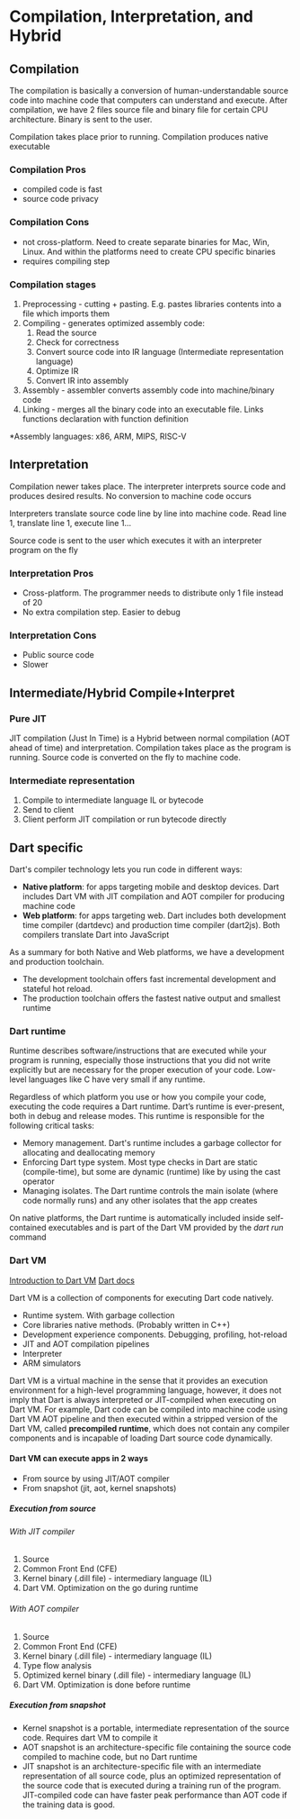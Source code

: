 # Compilation, Interpretation, and Hybrid

## Compilation

The compilation is basically a conversion of human-understandable source code into machine code that computers can understand and execute. After compilation, we have 2 files source file and binary file for certain CPU architecture. Binary is sent to the user.

Compilation takes place prior to running. Compilation produces native executable

### Compilation Pros

- compiled code is fast
- source code privacy

### Compilation Cons

- not cross-platform. Need to create separate binaries for Mac, Win, Linux. And within the platforms need to create CPU specific binaries
- requires compiling step

### Compilation stages

1. Preprocessing - cutting + pasting. E.g. pastes libraries contents into a file which imports them
2. Compiling - generates optimized assembly code:
    1. Read the source
    2. Check for correctness
    3. Convert source code into IR language (Intermediate representation language)
    4. Optimize IR
    5. Convert IR into assembly
3. Assembly - assembler converts assembly code into machine/binary code
4. Linking - merges all the binary code into an executable file. Links functions declaration with function definition

*Assembly languages: x86, ARM, MIPS, RISC-V

## Interpretation

Compilation newer takes place. The interpreter interprets source code and produces desired results. No conversion to machine code occurs

Interpreters translate source code line by line into machine code. Read line 1, translate line 1, execute line 1...

Source code is sent to the user which executes it with an interpreter program on the fly

### Interpretation Pros

- Cross-platform. The programmer needs to distribute only 1 file instead of 20
- No extra compilation step. Easier to debug

### Interpretation Cons

- Public source code
- Slower

## Intermediate/Hybrid Compile+Interpret

### Pure JIT

JIT compilation (Just In Time) is a Hybrid between normal compilation (AOT ahead of time) and interpretation. Compilation takes place as the program is running. Source code is converted on the fly to machine code.

### Intermediate representation

1. Compile to intermediate language IL or bytecode
2. Send to client
3. Client perform JIT compilation or run bytecode directly

## Dart specific

Dart's compiler technology lets you run code in different ways:

- __Native platform__: for apps targeting mobile and desktop devices. Dart includes Dart VM with JIT compilation and AOT compiler for producing machine code
- __Web platform__: for apps targeting web. Dart includes both development time compiler (dartdevc) and production time compiler (dart2js). Both compilers translate Dart into JavaScript

As a summary for both Native and Web platforms, we have a development and production toolchain.

- The development toolchain offers fast incremental development and stateful hot reload.
- The production toolchain offers the fastest native output and smallest runtime

### Dart runtime

Runtime describes software/instructions that are executed while your program is running, especially those instructions that you did not write explicitly but are necessary for the proper execution of your code. Low-level languages like C have very small if any runtime.

Regardless of which platform you use or how you compile your code, executing the code requires a Dart runtime. Dart’s runtime is ever-present, both in debug and release modes. This runtime is responsible for the following critical tasks:

- Memory management. Dart's runtime includes a garbage collector for allocating and deallocating memory
- Enforcing Dart type system. Most type checks in Dart are static (compile-time), but some are dynamic (runtime) like by using the cast operator
- Managing isolates. The Dart runtime controls the main isolate (where code normally runs) and any other isolates that the app creates

On native platforms, the Dart runtime is automatically included inside self-contained executables and is part of the Dart VM provided by the _dart run_ command

### Dart VM

[Introduction to Dart VM](https://mrale.ph/dartvm/)
[Dart docs](https://dart.dev/tools/dart-compile)

Dart VM is a collection of components for executing Dart code natively.

- Runtime system. With garbage collection
- Core libraries native methods. (Probably written in C++)
- Development experience components. Debugging, profiling, hot-reload
- JIT and AOT compilation pipelines
- Interpreter
- ARM simulators

Dart VM is a virtual machine in the sense that it provides an execution environment for a high-level programming language, however, it does not imply that Dart is always interpreted or JIT-compiled when executing on Dart VM. For example, Dart code can be compiled into machine code using Dart VM AOT pipeline and then executed within a stripped version of the Dart VM, called __precompiled runtime__, which does not contain any compiler components and is incapable of loading Dart source code dynamically.

#### Dart VM can execute apps in 2 ways

- From source by using JIT/AOT compiler
- From snapshot (jit, aot, kernel snapshots)

##### Execution from source

###### With JIT compiler

1. Source
2. Common Front End (CFE)
3. Kernel binary (.dill file) - intermediary language (IL)
4. Dart VM. Optimization on the go during runtime

###### With AOT compiler

1. Source
2. Common Front End (CFE)
3. Kernel binary (.dill file) - intermediary language (IL)
4. Type flow analysis
5. Optimized kernel binary (.dill file) - intermediary language (IL)
6. Dart VM. Optimization is done before runtime

##### Execution from snapshot

- Kernel snapshot is a portable, intermediate representation of the source code. Requires dart VM to compile it
- AOT snapshot is an architecture-specific file containing the source code compiled to machine code, but no Dart runtime
- JIT snapshot is an architecture-specific file with an intermediate representation of all source code, plus an optimized representation of the source code that is executed during a training run of the program. JIT-compiled code can have faster peak performance than AOT code if the training data is good.
